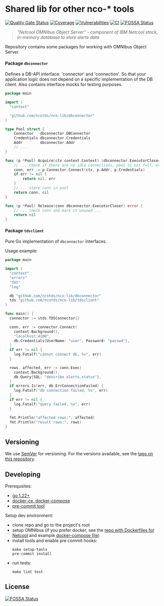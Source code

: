# Shared lib for other nco-* tools #

[![Quality Gate Status](https://sonarcloud.io/api/project_badges/measure?project=ncotds_nco-lib&metric=alert_status)](https://sonarcloud.io/summary/new_code?id=ncotds_nco-lib)
[![Coverage](https://sonarcloud.io/api/project_badges/measure?project=ncotds_nco-lib&metric=coverage)](https://sonarcloud.io/summary/new_code?id=ncotds_nco-lib)
[![Vulnerabilities](https://sonarcloud.io/api/project_badges/measure?project=ncotds_nco-lib&metric=vulnerabilities)](https://sonarcloud.io/summary/new_code?id=ncotds_nco-lib)
[![CI](https://github.com/ncotds/nco-lib/actions/workflows/codeql.yml/badge.svg)](https://github.com/ncotds/nco-lib/actions/workflows/codeql.yml)
[![FOSSA Status](https://app.fossa.com/api/projects/git%2Bgithub.com%2Fncotds%2Fnco-lib.svg?type=shield)](https://app.fossa.com/projects/git%2Bgithub.com%2Fncotds%2Fnco-lib?ref=badge_shield)

> *"Netcool OMNIbus Object Server" - component of IBM Netcool stack, in-memory database to store alerts data*

Repository contains some packages for working with OMNIbus Object Server.

#### Package `dbconnector`

Defines a DB-API interface: 'connector' and 'connection'.
So that your application logic does not depend on a specific implementation of the DB client.
Also contains interface mocks for testing purposes.

```go
package main

import (
  "context"

  "github.com/ncotds/nco-lib/dbconnector"
)

type Pool struct {
	Connector   dbconnector.DBConnector
	Credentials dbconnector.Credentials
	Addr        dbconnector.Addr
	// ...
}

func (p *Pool) Acquire(ctx context.Context) (dbconnector.ExecutorCloser, error) {
	// ... check if there are no idle connections, pool is not full, etc ...
	conn, err := p.Connector.Connect(ctx, p.Addr, p.Credentials)
	if err != nil {
		return nil, err
	}
	// ... store conn in pool
	return conn, nil
}

func (p *Pool) Release(conn dbconnector.ExecutorCloser) error {
	// ... check conn and mark it unused ...
	return nil
}
```

#### Package `tdsclient`

Pure Go implementation of `dbconnector` interfaces.

Usage example:
```go
package main

import (
  "context"
  "errors"
  "fmt"
  "log"

  db "github.com/ncotds/nco-lib/dbconnector"
  tds "github.com/ncotds/nco-lib/tdsclient"
)

func main() {
  connector := &tds.TDSConnector{}

  conn, err := connector.Connect(
    context.Background(),
    "localhost:4100",
    db.Credentials{UserName: "user", Password: "passwd"},
  )
  if err != nil {
    log.Fatalf("cannot connect db, %v", err)
  }

  rows, affected, err := conn.Exec(
    context.Background(),
    db.Query{SQL: "describe alerts.status"},
  )
  if errors.Is(err, db.ErrConnectionFailed) {
    log.Fatalf("db connection failed, %v", err)
  }
  if err != nil {
    log.Fatalf("query failed, %v", err)
  }

  fmt.Println("affected rows:", affected)
  fmt.Println("result rows:", rows)
}

```

## Versioning

We use [SemVer](http://semver.org/) for versioning.
For the versions available, see the [tags on this repository](https://github.com/ncotds/nco-lib/tags).

## Developing

Prerequsites:

* [go 1.22+](https://go.dev/doc/install)
* [docker-ce, docker-compose](https://docs.docker.com/engine/install/)
* [pre-commit tool](https://pre-commit.com/#install)

Setup dev environment:

* clone repo and go to the project's root
* setup OMNIbus
  (if you prefer docker,
  see the [repo with Dockerfiles for Netcool](https://github.com/juliusloman/docker-omnibus)
  and example [docker-compose file](docker-compose-omni.yml))
* install tools and enable pre commit hooks:
  ```
  make setup-tools 
  pre-commit install
  ```
* run tests:
  ```
  make lint test
  ```

## License
[![FOSSA Status](https://app.fossa.com/api/projects/git%2Bgithub.com%2Fncotds%2Fnco-lib.svg?type=large)](https://app.fossa.com/projects/git%2Bgithub.com%2Fncotds%2Fnco-lib?ref=badge_large)